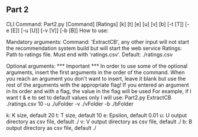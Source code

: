 Part 2
------
CLI Command:
Part2.py [Command] [Ratings] [k] [t] [e] [u] [v] [b]
             [-t [T]] [-e [E]] [-u [U]] [-v [V]] [-b [B]]
How to use:

Mandatory arguments:
Command: 'ExtractCB', any other input will not start the recommendation system build but will start the web service
Ratings: Path to ratings file. Must end with 'ratings.csv'. Default: ./ratings.csv

Optional arguments:
*** Important ***
In order to use some of the optional arguments, insert the first arguments in the order of the command.
When you reach an argument you don't want to insert, leave it blank but use the rest of the arguments with the appropriate flag!
If you entered an argument in its order and with a flag, the value in the flag will be used
For example, if I want t & e to set to default values only I will use:
Part2.py ExtractCB ./ratings.csv 10 -u ./uFolder -v ./vFolder -b ./bFolder

k: K size, default 20
t: T size, default 10
e: Epsilon, default 0.01
u: U output directory as csv file, default ./
v: V output directory as csv file, default ./
b: B output directory as csv file, default ./